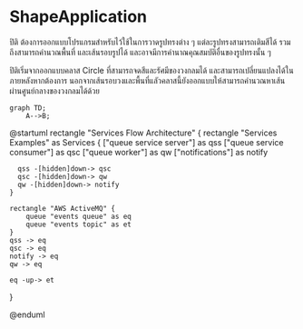 # ShapeApplication

ปิติ ต้องการออกแบบโปรแกรมสำหรับไว้ใช้ในการวาดรูปทรงต่าง ๆ
แต่ละรูปทรงสามารถเติมสีได้ รวมถึงสามารถคำนวณพื้นที่ และเส้นรอบรูปได้
และอาจมีการคำนาณคุณสมบัติอื่นของรูปทรงนั้น ๆ

ปิติเริ่มจากออกแบบคลาส Circle ที่สามารถจดสีและรัศมีของวงกลมได้ และสามารถเปลี่ยนแปลงได้ในภายหลังหากต้องการ
นอกจากเส้นรอบวงและพื้นที่แลัวคลาสนี้ยังออกแบบให้สามารถคำนวณหาเส้นผ่านศูนย์กลางของวงกลมได้ด้วย


```mermaid
graph TD;
    A-->B;
```

@startuml
rectangle "Services Flow Architecture" {
    rectangle "Services Examples" as Services {
      ["queue service server"] as qss
      ["queue service consumer"] as qsc
      ["queue worker"] as qw
      ["notifications"] as notify

      qss -[hidden]down-> qsc
      qsc -[hidden]down-> qw
      qw -[hidden]down-> notify
    }

    rectangle "AWS ActiveMQ" {
        queue "events queue" as eq
        queue "events topic" as et
    }
    qss -> eq
    qsc -> eq
    notify -> eq
    qw -> eq

    eq -up-> et
}

@enduml
